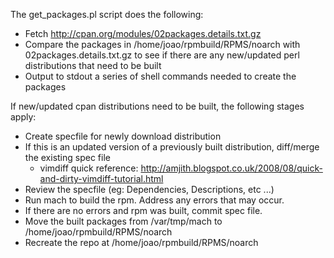The get_packages.pl script does the following:

  - Fetch http://cpan.org/modules/02packages.details.txt.gz
  - Compare the packages in /home/joao/rpmbuild/RPMS/noarch with 02packages.details.txt.gz to see if there are any new/updated perl distributions that need to be built
  - Output to stdout a series of shell commands needed to create the packages


If new/updated cpan distributions need to be built, the following stages apply:

  - Create specfile for newly download distribution
  - If this is an updated version of a previously built distribution, diff/merge the existing spec file
    - vimdiff quick reference: http://amjith.blogspot.co.uk/2008/08/quick-and-dirty-vimdiff-tutorial.html
  - Review the specfile (eg: Dependencies, Descriptions, etc ...)
  - Run mach to build the rpm. Address any errors that may occur.
  - If there are no errors and rpm was built, commit spec file.
  - Move the built packages from /var/tmp/mach to /home/joao/rpmbuild/RPMS/noarch
  - Recreate the repo at /home/joao/rpmbuild/RPMS/noarch